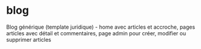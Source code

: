 # blog
Blog générique (template juridique) - home avec articles et accroche, pages articles avec détail et commentaires, page admin pour créer, modifier ou supprimer articles
